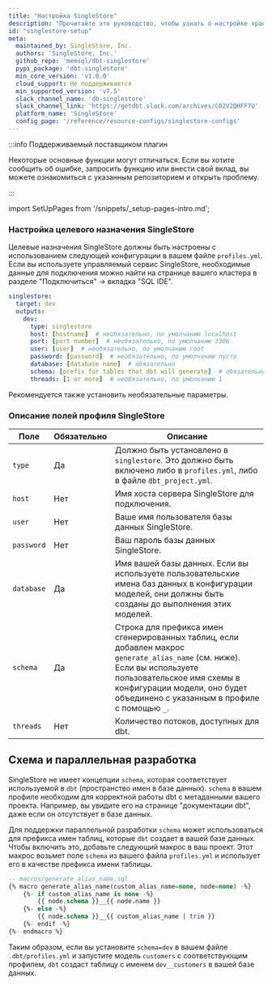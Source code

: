 ```yaml
---
title: "Настройка SingleStore"
description: "Прочитайте это руководство, чтобы узнать о настройке хранилища SingleStore в dbt."
id: "singlestore-setup"
meta:
  maintained_by: SingleStore, Inc.
  authors: 'SingleStore, Inc.'
  github_repo: 'memsql/dbt-singlestore'
  pypi_package: 'dbt-singlestore'
  min_core_version: 'v1.0.0'
  cloud_support: Не поддерживается
  min_supported_version: 'v7.5'
  slack_channel_name: 'db-singlestore'
  slack_channel_link: 'https://getdbt.slack.com/archives/C02V2QHFF7U'
  platform_name: 'SingleStore'
  config_page: '/reference/resource-configs/singlestore-configs'
---
```


:::info Поддерживаемый поставщиком плагин

Некоторые основные функции могут отличаться. Если вы хотите сообщить об ошибке, запросить функцию или внести свой вклад, вы можете ознакомиться с указанным репозиторием и открыть проблему.

:::

import SetUpPages from '/snippets/_setup-pages-intro.md';

<SetUpPages meta={frontMatter.meta} />


### Настройка целевого назначения SingleStore

Целевые назначения SingleStore должны быть настроены с использованием следующей конфигурации в вашем файле `profiles.yml`. Если вы используете управляемый сервис SingleStore, необходимые данные для подключения можно найти на странице вашего кластера в разделе "Подключиться" -> вкладка "SQL IDE".

<File name='~/.dbt/profiles.yml'>

```yaml
singlestore:
  target: dev
  outputs:
    dev:
      type: singlestore
      host: [hostname]  # необязательно, по умолчанию localhost
      port: [port number]  # необязательно, по умолчанию 3306
      user: [user]  # необязательно, по умолчанию root
      password: [password]  # необязательно, по умолчанию пусто
      database: [database name]  # обязательно
      schema: [prefix for tables that dbt will generate]  # обязательно
      threads: [1 or more]  # необязательно, по умолчанию 1
```

</File>
Рекомендуется также установить необязательные параметры.

### Описание полей профиля SingleStore

| Поле                     | Обязательно | Описание |
|--------------------------|-------------|--------------------------------------------------------------------------------------------------------|
| `type`                   | Да          | Должно быть установлено в `singlestore`. Это должно быть включено либо в `profiles.yml`, либо в файле `dbt_project.yml`. |
| `host`                   | Нет         | Имя хоста сервера SingleStore для подключения. |
| `user`                   | Нет         | Ваше имя пользователя базы данных SingleStore. |
| `password`               | Нет         | Ваш пароль базы данных SingleStore. |
| `database`               | Да          | Имя вашей базы данных. Если вы используете пользовательские имена баз данных в конфигурации моделей, они должны быть созданы до выполнения этих моделей. |
| `schema`                 | Да          | Строка для префикса имен сгенерированных таблиц, если добавлен макрос `generate_alias_name` (см. ниже). Если вы используете пользовательское имя схемы в конфигурации модели, оно будет объединено с указанным в профиле с помощью `_`. |
| `threads`                | Нет         | Количество потоков, доступных для dbt. |

## Схема и параллельная разработка

SingleStore не имеет концепции `schema`, которая соответствует используемой в `dbt` (пространство имен в базе данных). `schema` в вашем профиле необходим для корректной работы dbt с метаданными вашего проекта. Например, вы увидите его на странице "документации dbt", даже если он отсутствует в базе данных.

Для поддержки параллельной разработки `schema` может использоваться для префикса имен <Term id="table" /> таблиц, которые `dbt` создает в вашей базе данных. Чтобы включить это, добавьте следующий макрос в ваш проект. Этот макрос возьмет поле `schema` из вашего файла `profiles.yml` и использует его в качестве префикса имени таблицы.

```sql
-- macros/generate_alias_name.sql
{% macro generate_alias_name(custom_alias_name=none, node=none) -%}
    {%- if custom_alias_name is none -%}
        {{ node.schema }}__{{ node.name }}
    {%- else -%}
        {{ node.schema }}__{{ custom_alias_name | trim }}
    {%- endif -%}
{%- endmacro %}
```

Таким образом, если вы установите `schema=dev` в вашем файле `.dbt/profiles.yml` и запустите модель `customers` с соответствующим профилем, `dbt` создаст таблицу с именем `dev__customers` в вашей базе данных.